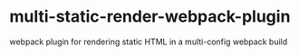 # multi-static-render-webpack-plugin
webpack plugin for rendering static HTML in a multi-config webpack build
